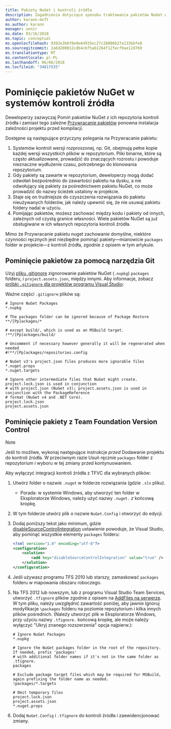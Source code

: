 ```yaml
---
title: Pakiety NuGet i kontroli źródła
description: Zagadnienia dotyczące sposobu traktowania pakietów NuGet w ramach systemów kontroli źródła i kontroli wersji oraz sposób Pomiń pakiety z usługi git i TFVC.
author: karann-msft
ms.author: karann
manager: unnir
ms.date: 03/16/2018
ms.topic: conceptual
ms.openlocfilehash: 9392e3b6f0e9e64935ec27c28806b27a133bbfe8
ms.sourcegitcommit: 2a6d200012cdb4cbf5ab1264f12fecf9ae12d769
ms.translationtype: MT
ms.contentlocale: pl-PL
ms.lasthandoff: 06/06/2018
ms.locfileid: "34817535"
---
```

# <a name="omitting-nuget-packages-in-source-control-systems"></a>Pominięcie pakietów NuGet w systemów kontroli źródła

Deweloperzy zazwyczaj Pomiń pakietów NuGet z ich repozytoria kontroli źródła i zamiast tego zależne [Przywracanie pakietów](package-restore.md) ponowna instalacja zależności projektu przed kompilacji.

Dostępne są następujące przyczyny polegania na Przywracanie pakietu:

1. Systemów kontroli wersji rozproszonej, np. Git, obejmują pełne kopie każdej wersji wszystkich plików w repozytorium. Pliki binarne, które są często aktualizowane, prowadzić do znaczących rozrostu i powoduje nieznaczne wydłużenie czasu, potrzebnego do klonowania repozytorium.
1. Gdy pakiety są zawarte w repozytorium, deweloperzy mogą dodać odwołań bezpośrednio do zawartości pakietu na dysku, a nie odwołujący się pakiety za pośrednictwem pakietu NuGet, co może prowadzić do nazwy ścieżek ustalony w projekcie.
1. Staje się on trudniejsze do czyszczenia rozwiązania do pakietu nieużywanych folderów, jak należy upewnić się, że nie usuwaj pakietu foldery nadal w użyciu.
1. Pomijając pakietów, możesz zachować między kodu i pakiety od innych, zależnych od czystą granice własności. Wiele pakietów NuGet są już obsługiwane w ich własnych repozytoria kontroli źródła.

Mimo że Przywracanie pakietu nuget zachowanie domyślne, niektóre czynności ręcznych jest niezbędne pominąć pakiety&mdash;mianowicie `packages` folder w projekcie&mdash;z kontroli źródła, zgodnie z opisem w tym artykule.

## <a name="omitting-packages-with-git"></a>Pominięcie pakietów za pomocą narzędzia Git

Użyj [pliku .gitignore](https://git-scm.com/docs/gitignore) zignorowanie pakietów NuGet (`.nupkg`) `packages` folderu, i `project.assets.json`, między innymi. Aby informacje, zobacz [próbki `.gitignore` dla projektów programu Visual Studio](https://github.com/github/gitignore/blob/master/VisualStudio.gitignore):

Ważne części `.gitignore` plików są:

```gitignore
# Ignore NuGet Packages
*.nupkg

# The packages folder can be ignored because of Package Restore
**/[Pp]ackages/*

# except build/, which is used as an MSBuild target.
!**/[Pp]ackages/build/

# Uncomment if necessary however generally it will be regenerated when needed
#!**/[Pp]ackages/repositories.config

# NuGet v3's project.json files produces more ignorable files
*.nuget.props
*.nuget.targets

# Ignore other intermediate files that NuGet might create. project.lock.json is used in conjunction
# with project.json (NuGet v3); project.assets.json is used in conjunction with the PackageReference
# format (NuGet v4 and .NET Core).
project.lock.json
project.assets.json
```

## <a name="omitting-packages-with-team-foundation-version-control"></a>Pominięcie pakiety z Team Foundation Version Control

> [!Note]
> Jeśli to możliwe, wykonaj następujące instrukcje *przed* Dodawanie projektu do kontroli źródła. W przeciwnym razie Usuń ręcznie `packages` folder z repozytorium i wyboru w tej zmiany przed kontynuowaniem.

Aby wyłączyć integracji kontroli źródła z TFVC dla wybranych plików:

1. Utwórz folder o nazwie `.nuget` w folderze rozwiązania (gdzie `.sln` pliku).
    - Porada: w systemie Windows, aby utworzyć ten folder w Eksploratorze Windows, należy użyć nazwy `.nuget.` *z* końcową kropkę.

1. W tym folderze utwórz plik o nazwie `NuGet.Config` i otworzyć do edycji.

1. Dodaj poniższy tekst jako minimum, gdzie [disableSourceControlIntegration](../reference/nuget-config-file.md#solution-section) ustawienie powoduje, że Visual Studio, aby pominąć wszystkie elementy `packages` folderu:

   ```xml
   <?xml version="1.0" encoding="utf-8"?>
   <configuration>
       <solution>
           <add key="disableSourceControlIntegration" value="true" />
       </solution>
   </configuration>
   ```

1. Jeśli używasz programu TFS 2010 lub starszy, zamaskować `packages` folderu w mapowania obszaru roboczego.

1. Na TFS 2012 lub nowszym, lub z programu Visual Studio Team Services, utworzyć `.tfignore` plików zgodnie z opisem na [AddFiles na serwerze](/vsts/tfvc/add-files-server.md?view=vsts#tfignore). W tym pliku, należy uwzględnić zawartość poniżej, aby jawnie Ignoruj modyfikacje `\packages` folderu na poziomie repozytorium i kilka innych plików pośrednich. (Należy utworzyć plik w Eksploratorze Windows, przy użyciu nazwy `.tfignore.` końcową kropkę, ale może należy wyłączyć "Ukryj znanego rozszerzenia" opcja najpierw.):

   ```cli
   # Ignore NuGet Packages
   *.nupkg

   # Ignore the NuGet packages folder in the root of the repository. If needed, prefix 'packages'
   # with additional folder names if it's not in the same folder as .tfignore.   
   packages

   # Exclude package target files which may be required for MSBuild, again prefixing the folder name as needed.
   !packages/*.targets

   # Omit temporary files
   project.lock.json
   project.assets.json
   *.nuget.props
   ```

1. Dodaj `NuGet.Config` i `.tfignore` do kontroli źródła i zaewidencjonować zmiany.
